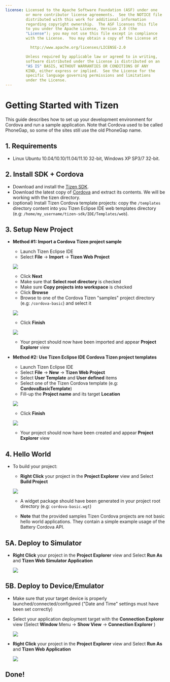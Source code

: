 ```yaml
---
license: Licensed to the Apache Software Foundation (ASF) under one
         or more contributor license agreements.  See the NOTICE file
         distributed with this work for additional information
         regarding copyright ownership.  The ASF licenses this file
         to you under the Apache License, Version 2.0 (the
         "License"); you may not use this file except in compliance
         with the License.  You may obtain a copy of the License at

           http://www.apache.org/licenses/LICENSE-2.0

         Unless required by applicable law or agreed to in writing,
         software distributed under the License is distributed on an
         "AS IS" BASIS, WITHOUT WARRANTIES OR CONDITIONS OF ANY
         KIND, either express or implied.  See the License for the
         specific language governing permissions and limitations
         under the License.
---
```


# Getting Started with Tizen

This guide describes how to set up your development environment for Cordova and run a sample application.  Note that Cordova used to be called PhoneGap, so some of the sites still use the old PhoneGap name.

## 1. Requirements ##

- Linux Ubuntu 10.04/10.10/11.04/11.10 32-bit, Windows XP SP3/7 32-bit.

## 2. Install SDK + Cordova ##

- Download and install the [Tizen SDK](https://developer.tizen.org/sdk).
- Download the latest copy of [Cordova](http://phonegap.com/download) and extract its contents. We will be working with the tizen directory.
- (optional) Install Tizen Cordova template projects: copy the `/templates` directory content into you Tizen Eclipse IDE web templates directory (e.g: `/home/my_username/tizen-sdk/IDE/Templates/web`).

## 3. Setup New Project ##

- **Method #1: Import a Cordova Tizen project sample**
    - Launch Tizen Eclipse IDE
    - Select  **File** -> **Import** -> **Tizen Web Project**

    ![](img/guide/getting-started/tizen/import_project.png)

    - Click **Next**
    - Make sure that **Select root directory** is checked
    - Make sure **Copy projects into workspace** is checked
    - Click **Browse**
    - Browse to one of the Cordova Tizen "samples" project directory (e.g: `/cordova-basic`) and select it

    ![](img/guide/getting-started/tizen/import_widget.png)

    - Click **Finish**

    ![](img/guide/getting-started/tizen/project_explorer.png)

    - Your project should now have been imported and appear **Project Explorer** view

- **Method #2: Use Tizen Eclipse IDE Cordova Tizen project templates**
    - Launch Tizen Eclipse IDE
    - Select  **File** -> **New** -> **Tizen Web Project**
    - Select **User Template** and **User defined** items
    - Select one of the Tizen Cordova template (e.g: **CordovaBasicTemplate**)
    - Fill-up the **Project name** and its target **Location**

    ![](img/guide/getting-started/tizen/project_template.png)

    - Click **Finish**

    ![](img/guide/getting-started/tizen/project_explorer.png)

    - Your project should now have been created and appear **Project Explorer** view

## 4. Hello World ##

- To build your project:

    - **Right Click** your project in the **Project Explorer** view and Select **Build Project**

    ![](img/guide/getting-started/tizen/build_project.png)

    - A widget package should have been generated in your project root directory (e.g: `cordova-basic.wgt`)

    - **Note** that the provided samples Tizen Cordova projects are not basic hello world applications. They contain a simple example usage of the Battery Cordova API.

## 5A. Deploy to Simulator ##

- **Right Click** your project in the **Project Explorer** view and Select **Run As** and **Tizen Web Simulator Application**

    ![](img/guide/getting-started/tizen/runas_web_sim_app.png)

## 5B. Deploy to Device/Emulator ##

- Make sure that your target device is properly launched/connected/configured ("Date and Time" settings must have been set correctly)
- Select your application deployment target with the **Connection Explorer** view (Select **Window** Menu -> **Show View** -> **Connection Explorer** )

    ![](img/guide/getting-started/tizen/connection_explorer.png)

- **Right Click** your project in the **Project Explorer** view and Select **Run As** and **Tizen Web Application**

    ![](img/guide/getting-started/tizen/runas_web_app.png)

Done!
-----
